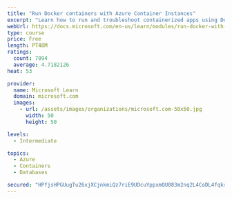 ```yaml
---
title: "Run Docker containers with Azure Container Instances"
excerpt: "Learn how to run and troubleshoot containerized apps using Docker containers with Azure Container Instances."
webUrl: https://docs.microsoft.com/en-us/learn/modules/run-docker-with-azure-container-instances/
type: course
price: Free
length: PT48M
ratings:
  count: 7094
  average: 4.7182126
heat: 53

provider:
  name: Microsoft Learn
  domain: microsoft.com
  images:
    - url: /assets/images/organizations/microsoft.com-50x50.jpg
      width: 50
      height: 50

levels:
  - Intermediate

topics:
  - Azure
  - Containers
  - Databases

secured: "HPfjsHPGUugTu26xjXCjnkmiQz7riE9UDcuYppxmQU083m2nq2L4CoDL4fqkri6BNo6bMkSZlOzE2M0+ZbTlD3uV95d+xqVP3HtgZjZyRmkMmqVw6PGKDEYei9sPSjUyqn81UAnPnrfJkR8EHfOi+pRnNLBPOsQ4+Nq2O9Ae1aa0GhgGkPUxi5GpJf+JtrQ7lhUCi7V3GRINz6rZQhPbcwk43EO1U8ocp9sxj6aASNtTj7ZM5N7wJtbovn2Z+8weUcJYfa28Q4GZyshvbeQpwLnIfs+LtBxblZ3QbrfPQUB3yHS4HDeG73ykMGnesKu1Ura4Thr2pU6KqOpdMk2CWcaP24oW5VZmvAyS+o4uhs3U5R6NwtyhPzC4eF/3Z3mRzhH1Ts5oKdZ+JYuZQRH4YrPr8IRrx5jG8aCrxMyf9Zc=;Ur39ojJaREDPa86YykLHNw=="
---
```


